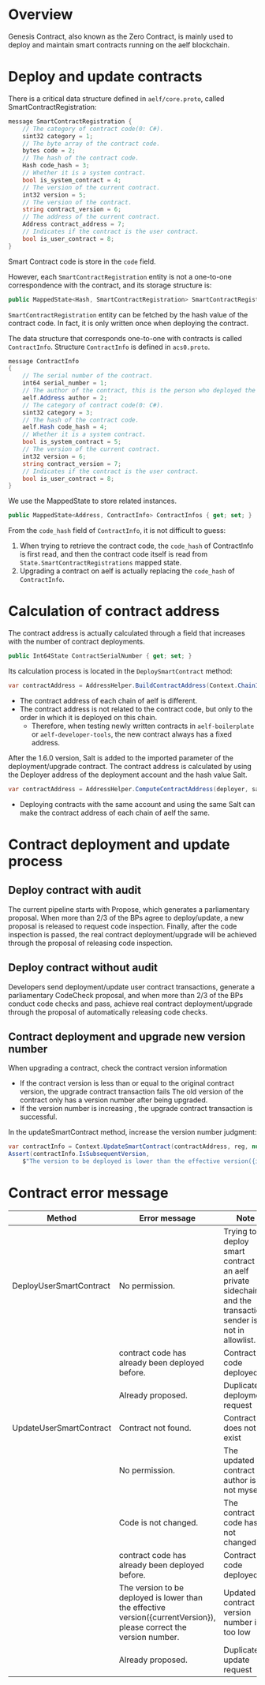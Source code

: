 # Overview

Genesis Contract, also known as the Zero Contract, is mainly used to deploy and maintain smart contracts running on the aelf blockchain.

# Deploy and update contracts

There is a critical data structure defined in `aelf/core.proto`, called SmartContractRegistration:

```C#
message SmartContractRegistration {
    // The category of contract code(0: C#).
    sint32 category = 1;
    // The byte array of the contract code.
    bytes code = 2;
    // The hash of the contract code.
    Hash code_hash = 3;
    // Whether it is a system contract.
    bool is_system_contract = 4;
    // The version of the current contract.
    int32 version = 5;
    // The version of the contract.
    string contract_version = 6;
    // The address of the current contract.
    Address contract_address = 7;
    // Indicates if the contract is the user contract.
    bool is_user_contract = 8;
}
```
Smart Contract code is store in the `code` field.

However, each `SmartContractRegistration` entity is not a one-to-one correspondence with the contract, and its storage structure is:

```C#
public MappedState<Hash, SmartContractRegistration> SmartContractRegistrations { get; set; }
```

`SmartContractRegistration` entity can be fetched by the hash value of the contract code. In fact, it is only written once when deploying the contract.

The data structure that corresponds one-to-one with contracts is called `ContractInfo`.
Structure `ContractInfo` is defined in `acs0.proto`.

```C#
message ContractInfo
{
    // The serial number of the contract.
    int64 serial_number = 1;
    // The author of the contract, this is the person who deployed the contract.
    aelf.Address author = 2;
    // The category of contract code(0: C#).
    sint32 category = 3;
    // The hash of the contract code.
    aelf.Hash code_hash = 4;
    // Whether it is a system contract.
    bool is_system_contract = 5;
    // The version of the current contract.
    int32 version = 6;
    string contract_version = 7;
    // Indicates if the contract is the user contract.
    bool is_user_contract = 8;
}
```

We use the MappedState to store related instances.

```C#
public MappedState<Address, ContractInfo> ContractInfos { get; set; }
```

From the `code_hash` field of `ContractInfo`, it is not difficult to guess:

1. When trying to retrieve the contract code, the `code_hash` of ContractInfo is first read, and then the contract code itself is read from `State.SmartContractRegistrations` mapped state.
2. Upgrading a contract on aelf is actually replacing the `code_hash` of `ContractInfo`.

# Calculation of contract address

The contract address is actually calculated through a field that increases with the number of contract deployments.

```C#
public Int64State ContractSerialNumber { get; set; }
```

Its calculation process is located in the `DeploySmartContract` method:

```C#
var contractAddress = AddressHelper.BuildContractAddress(Context.ChainId, serialNumber);
```

- The contract address of each chain of aelf is different.
- The contract address is not related to the contract code, but only to the order in which it is deployed on this chain.
    - Therefore, when testing newly written contracts in `aelf-boilerplate` or `aelf-developer-tools`, the new contract always has a fixed address.

After the 1.6.0 version, Salt is added to the imported parameter of the deployment/upgrade contract. The contract address is calculated by using the Deployer address of the deployment account and the hash value Salt.

```C#
var contractAddress = AddressHelper.ComputeContractAddress(deployer, salt);
```

- Deploying contracts with the same account and using the same Salt can make the contract address of each chain of aelf the same.

# Contract deployment and update process

## Deploy contract with audit

The current pipeline starts with Propose, which generates a parliamentary proposal.
When more than 2/3 of the BPs agree to deploy/update, a new proposal is released to request code inspection. 
Finally, after the code inspection is passed, the real contract deployment/upgrade will be achieved through the proposal of releasing code inspection.

## Deploy contract without audit

Developers send deployment/update user contract transactions, generate a parliamentary CodeCheck proposal, and when more than 2/3 of the BPs conduct code checks and pass, achieve real contract deployment/upgrade through the proposal of automatically releasing code checks.

## Contract deployment and upgrade new version number

When upgrading a contract, check the contract version information
- If the contract version is less than or equal to the original contract version, the upgrade contract transaction fails
  The old version of the contract only has a version number after being upgraded.
- If the version number is increasing , the upgrade contract transaction is successful.

In the updateSmartContract method, increase the version number judgment:

```C#
var contractInfo = Context.UpdateSmartContract(contractAddress, reg, null, info.ContractVersion);
Assert(contractInfo.IsSubsequentVersion,
    $"The version to be deployed is lower than the effective version({info.ContractVersion}), please correct the version number.");
```

# Contract error message


| Method | Error message | Note |
| --- | --- | --- |
| DeployUserSmartContract | No permission. | Trying to deploy smart contract to an aelf private sidechain, and the transaction sender is not in allowlist. |
|  | contract code has already been deployed before. | Contract code deployed  |
|  | Already proposed. | Duplicate deployment request |
| UpdateUserSmartContract | Contract not found. | Contract does not exist |
|  | No permission. | The updated contract author is not myself |
|  | Code is not changed. | The contract code has not changed |
|  | contract code has already been deployed before. | Contract code deployed |
|  | The version to be deployed is lower than the effective version({currentVersion}), please correct the version number. | Updated contract version number is too low  |
|  | Already proposed. | Duplicate update request |
